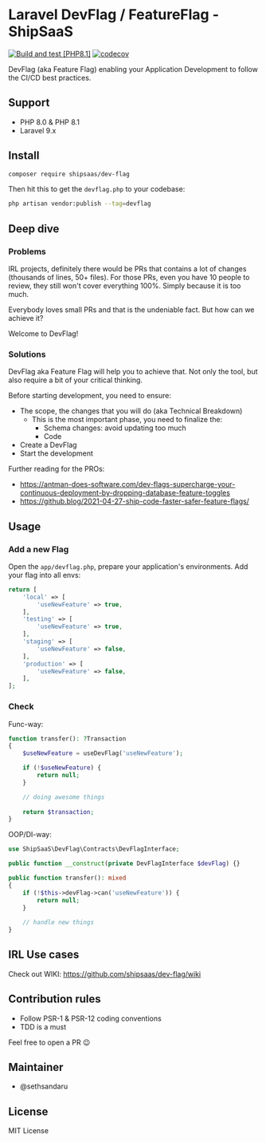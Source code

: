 # Laravel DevFlag / FeatureFlag - ShipSaaS

[![Build and test [PHP8.1]](https://github.com/shipsaas/dev-flag/actions/workflows/build_php81.yml/badge.svg)](https://github.com/shipsaas/dev-flag/actions/workflows/build_php81.yml)
[![codecov](https://codecov.io/gh/shipsaas/dev-flag/branch/main/graph/badge.svg?token=4WAI95PDUT)](https://codecov.io/gh/shipsaas/dev-flag)

DevFlag (aka Feature Flag) enabling your Application Development to follow the CI/CD best practices.

## Support
- PHP 8.0 & PHP 8.1
- Laravel 9.x

## Install

```bash
composer require shipsaas/dev-flag
```

Then hit this to get the `devflag.php` to your codebase:

```bash
php artisan vendor:publish --tag=devflag
```

## Deep dive

### Problems

IRL projects, definitely there would be PRs that contains a lot of changes (thousands of lines, 50+ files). 
For those PRs, even you have 10 people to review, they still won't cover everything 100%. Simply because it is too much.

Everybody loves small PRs and that is the undeniable fact. But how can we achieve it?

Welcome to DevFlag!

### Solutions
DevFlag aka Feature Flag will help you to achieve that. Not only the tool, but also require a bit of your critical thinking.

Before starting development, you need to ensure:

- The scope, the changes that you will do (aka Technical Breakdown)
  - This is the most important phase, you need to finalize the:
    - Schema changes: avoid updating too much
    - Code
- Create a DevFlag
- Start the development

Further reading for the PROs:

- https://antman-does-software.com/dev-flags-supercharge-your-continuous-deployment-by-dropping-database-feature-toggles
- https://github.blog/2021-04-27-ship-code-faster-safer-feature-flags/

## Usage

### Add a new Flag

Open the `app/devflag.php`, prepare your application's environments. Add your flag into all envs:

```php
return [
    'local' => [
        'useNewFeature' => true,
    ],
    'testing' => [
        'useNewFeature' => true,
    ],
    'staging' => [
        'useNewFeature' => false,
    ],
    'production' => [
        'useNewFeature' => false,
    ],
];
```

### Check

Func-way:

```php
function transfer(): ?Transaction
{
    $useNewFeature = useDevFlag('useNewFeature');

    if (!$useNewFeature) {
        return null;
    }

    // doing awesome things
    
    return $transaction;
}
```

OOP/DI-way:

```php
use ShipSaaS\DevFlag\Contracts\DevFlagInterface;

public function __construct(private DevFlagInterface $devFlag) {}

public function transfer(): mixed
{
    if (!$this->devFlag->can('useNewFeature')) {
        return null;
    }
    
    // handle new things
}
```

## IRL Use cases

Check out WIKI: https://github.com/shipsaas/dev-flag/wiki

## Contribution rules
- Follow PSR-1 & PSR-12 coding conventions
- TDD is a must

Feel free to open a PR 😉

## Maintainer
- @sethsandaru

## License

MIT License
